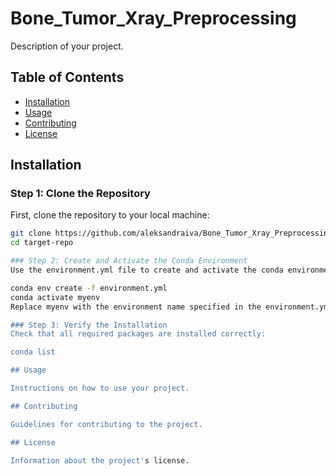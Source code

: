 # Bone_Tumor_Xray_Preprocessing

Description of your project.

## Table of Contents

- [Installation](#installation)
- [Usage](#usage)
- [Contributing](#contributing)
- [License](#license)

## Installation

### Step 1: Clone the Repository

First, clone the repository to your local machine:

```bash
git clone https://github.com/aleksandraiva/Bone_Tumor_Xray_Preprocessing.git
cd target-repo

### Step 2: Create and Activate the Conda Environment
Use the environment.yml file to create and activate the conda environment:

conda env create -f environment.yml
conda activate myenv
Replace myenv with the environment name specified in the environment.yml file if it's different.

### Step 3: Verify the Installation
Check that all required packages are installed correctly:

conda list

## Usage

Instructions on how to use your project.

## Contributing

Guidelines for contributing to the project.

## License

Information about the project's license.






